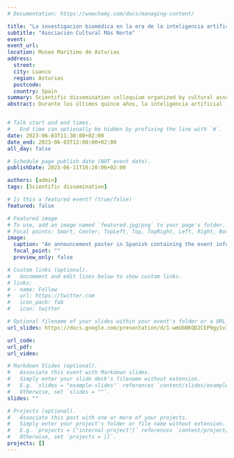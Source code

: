 ```yaml
---
# Documentation: https://wowchemy.com/docs/managing-content/

title: "La investigacion biomédica en la era de la inteligencia artificial"
subtitle: "Asociación Cultural Más Norte"
event: 
event_url:
location: Museo Marítimo de Asturias
address:
  street: 
  city: Luanco
  region: Asturias
  postcode:
  country: Spain
summary: Scientific dissemination colloquium organized by cultural association Más Norte in Luanco, Spain.
abstract: Durante los últimos quince años, la inteligencia artificial (IA) ha pasado de ser un área de especialización académica a estar presente en muchos aspectos de nuestra vida diaria. Una de las áreas donde su irrupción está levantando más expectativas es la investigación biomédica, en tareas que van desde el desarrollo de nuevos fármacos hasta el diagnóstico clínico. Los nuevos modelos basados en redes neuronales permiten procesar, analizar y predecir información a una escala y precisión nunca vistas. Gracias a ello se abren nuevas posibilidades en áreas como el desarrollo de terapias personalizadas o el diseño de fármacos. Por otra parte, también surgen nuevas cuestiones, como la responsabilidad sobre las decisiones derivadas de su uso o la privacidad de los datos necesarios para desarrollarlos. El objetivo de este coloquio es presentar los conceptos básicos detrás de estos avances en IA a través de ejemplos prácticos ya en uso en los laboratorios de investigación, y discutir su impacto en el presente y futuro de la biomedicina.


# Talk start and end times.
#   End time can optionally be hidden by prefixing the line with `#`.
date: 2023-06-03T11:30:00+02:00
date_end: 2023-06-03T13:00:00+02:00
all_day: false

# Schedule page publish date (NOT event date).
publishDate: 2023-06-11T16:20:06+02:00

authors: [admin]
tags: [Scientific dissemination]

# Is this a featured event? (true/false)
featured: false

# Featured image
# To use, add an image named `featured.jpg/png` to your page's folder. 
# Focal points: Smart, Center, TopLeft, Top, TopRight, Left, Right, BottomLeft, Bottom, BottomRight.
image:
  caption: "An announcement poster in Spanish containing the event info. In a blue background, an android hand presses a key."
  focal_point: ""
  preview_only: false

# Custom links (optional).
#   Uncomment and edit lines below to show custom links.
# links:
# - name: Follow
#   url: https://twitter.com
#   icon_pack: fab
#   icon: twitter

# Optional filename of your slides within your event's folder or a URL.
url_slides: https://docs.google.com/presentation/d/1-wmUbNKQD2CEP9gy1vIKjyGBYzxVpDwwc3bEd4eFKvk/edit?usp=sharing

url_code:
url_pdf:
url_video:

# Markdown Slides (optional).
#   Associate this event with Markdown slides.
#   Simply enter your slide deck's filename without extension.
#   E.g. `slides = "example-slides"` references `content/slides/example-slides.md`.
#   Otherwise, set `slides = ""`.
slides: ""

# Projects (optional).
#   Associate this post with one or more of your projects.
#   Simply enter your project's folder or file name without extension.
#   E.g. `projects = ["internal-project"]` references `content/project/deep-learning/index.md`.
#   Otherwise, set `projects = []`.
projects: []
---
```

